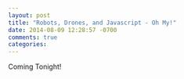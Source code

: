 ```yaml
---
layout: post
title: "Robots, Drones, and Javascript - Oh My!"
date: 2014-08-09 12:28:57 -0700
comments: true
categories:
---
```


Coming Tonight!
